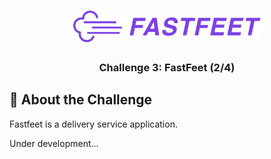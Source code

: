 <h1 align="center">
  <img alt="Fastfeet" title="Fastfeet" src="./assets/logo.png" width="300px" />
</h1>

<h3 align="center">
  Challenge 3: FastFeet (2/4)</h3>

## :rocket: About the Challenge

Fastfeet is a delivery service application.

Under development...

